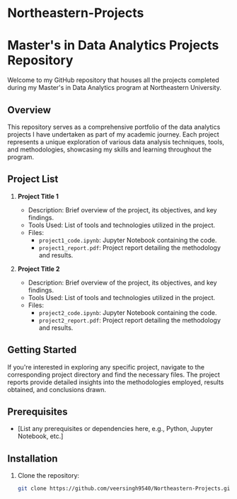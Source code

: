 # Northeastern-Projects

# Master's in Data Analytics Projects Repository

Welcome to my GitHub repository that houses all the projects completed during my Master's in Data Analytics program at Northeastern University.

## Overview

This repository serves as a comprehensive portfolio of the data analytics projects I have undertaken as part of my academic journey. Each project represents a unique exploration of various data analysis techniques, tools, and methodologies, showcasing my skills and learning throughout the program.

## Project List

1. **Project Title 1**
   - Description: Brief overview of the project, its objectives, and key findings.
   - Tools Used: List of tools and technologies utilized in the project.
   - Files:
     - `project1_code.ipynb`: Jupyter Notebook containing the code.
     - `project1_report.pdf`: Project report detailing the methodology and results.

2. **Project Title 2**
   - Description: Brief overview of the project, its objectives, and key findings.
   - Tools Used: List of tools and technologies utilized in the project.
   - Files:
     - `project2_code.ipynb`: Jupyter Notebook containing the code.
     - `project2_report.pdf`: Project report detailing the methodology and results.

<!-- Add more projects as needed -->

## Getting Started

If you're interested in exploring any specific project, navigate to the corresponding project directory and find the necessary files. The project reports provide detailed insights into the methodologies employed, results obtained, and conclusions drawn.

## Prerequisites

- [List any prerequisites or dependencies here, e.g., Python, Jupyter Notebook, etc.]

## Installation

1. Clone the repository:

   ```bash
   git clone https://github.com/veersingh9540/Northeastern-Projects.git
